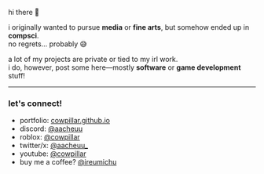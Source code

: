 hi there 👋 <img height=16 align="right" src="https://komarev.com/ghpvc/?username=cowpillar&color=blueviolet&style=flat-square"/></span>

i originally wanted to pursue **media** or **fine arts**, but somehow ended up in **compsci**.  
no regrets... probably 😅  

a lot of my projects are private or tied to my irl work.  
i do, however, post some here—mostly **software** or **game development** stuff!  

---

### let's connect!
- portfolio: [cowpillar.github.io](https://cowpillar.github.io/)
- discord: [@aacheuu](https://discord.com/users/1097169174939312128)
- roblox: [@cowpillar](https://www.roblox.com/users/108284393/profile)
- twitter/x: [@aacheuu_](https://x.com/aacheuu_)
- youtube: [@cowpillar](https://www.youtube.com/@cowpillar)
- buy me a coffee? [@ireumichu](https://www.paypal.com/paypalme/ireumichu)  
